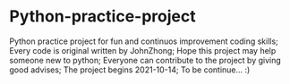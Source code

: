 # Python-practice-project
Python practice project for fun and continuos improvement coding skills;
Every code is original written by JohnZhong;
Hope this project may help someone new to python;
Everyone can contribute to the project by giving good advises;
The project begins 2021-10-14;
To be continue... 
:)
